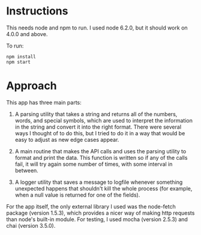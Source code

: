 # Instructions

This needs node and npm to run. I used node 6.2.0, but it should work on 4.0.0 and above.

To run:
```
npm install
npm start
```

# Approach

This app has three main parts:

1. A parsing utility that takes a string and returns all of the numbers, words, and special symbols, which are used to interpret the information in the string and convert it into the right format. There were several ways I thought of to do this, but I tried to do it in a way that would be easy to adjust as new edge cases appear.

2. A main routine that makes the API calls and uses the parsing utility to format and print the data. This function is written so if any of the calls fail, it will try again some number of times, with some interval in between.

3. A logger utility that saves a message to logfile whenever something unexpected happens that shouldn't kill the whole process (for example, when a null value is returned for one of the fields).

For the app itself, the only external library I used was the node-fetch package (version 1.5.3), which provides a nicer way of making http requests than node's built-in module. For testing, I used mocha (version 2.5.3) and chai (version 3.5.0).

